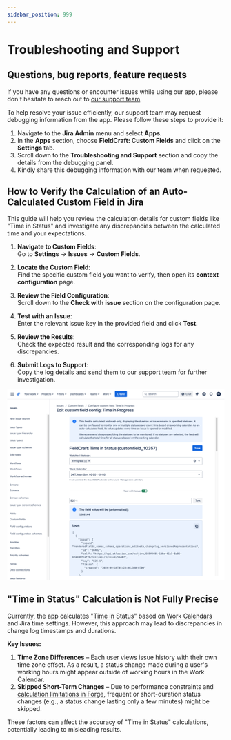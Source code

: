 ```yaml
---
sidebar_position: 999
---
```


# Troubleshooting and Support

## Questions, bug reports, feature requests

If you have any questions or encounter issues while using our app, please don't hesitate to reach out to [our support team](https://kaisersoftapps.atlassian.net/servicedesk/customer/portal/1).

To help resolve your issue efficiently, our support team may request debugging information from the app. Please follow these steps to provide it:

1. Navigate to the **Jira Admin** menu and select **Apps**.
2. In the **Apps** section, choose **FieldCraft: Custom Fields** and click on the **Settings** tab.
3. Scroll down to the **Troubleshooting and Support** section and copy the details from the debugging panel.
4. Kindly share this debugging information with our team when requested.


## How to Verify the Calculation of an Auto-Calculated Custom Field in Jira

This guide will help you review the calculation details for custom fields like "Time in Status" and investigate any discrepancies between the calculated time and your expectations.

1. **Navigate to Custom Fields**:  
   Go to **Settings** → **Issues** → **Custom Fields**.
   
2. **Locate the Custom Field**:  
   Find the specific custom field you want to verify, then open its **context configuration** page.

3. **Review the Field Configuration**:  
   Scroll down to the **Check with issue** section on the configuration page.

4. **Test with an Issue**:  
   Enter the relevant issue key in the provided field and click **Test**.

5. **Review the Results**:  
   Check the expected result and the corresponding logs for any discrepancies.

6. **Submit Logs to Support**:  
   Copy the log details and send them to our support team for further investigation.

![](./img/test-with-issue-screen.png)


## "Time in Status" Calculation is Not Fully Precise

Currently, the app calculates ["Time in Status"](../time-in-status/index.md) based on [Work Calendars](../work-calendars.md) and Jira time settings. However, this approach may lead to discrepancies in change log timestamps and durations.  

**Key Issues:**
1. **Time Zone Differences** – Each user views issue history with their own time zone offset. As a result, a status change made during a user's working hours might appear outside of working hours in the Work Calendar.  
2. **Skipped Short-Term Changes** – Due to performance constraints and [calculation limitations in Forge](https://developer.atlassian.com/platform/forge/platform-quotas-and-limits/), frequent or short-duration status changes (e.g., a status change lasting only a few minutes) might be skipped.  

These factors can affect the accuracy of "Time in Status" calculations, potentially leading to misleading results.  
